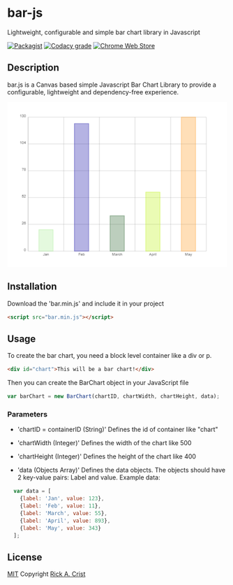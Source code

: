 # bar-js
Lightweight, configurable and simple bar chart library in Javascript

[![Packagist](https://img.shields.io/packagist/l/doctrine/orm.svg)]()
[![Codacy grade](https://img.shields.io/codacy/grade/e27821fb6289410b8f58338c7e0bc686.svg)]()
[![Chrome Web Store](https://img.shields.io/chrome-web-store/stars/ogffaloegjglncjfehdfplabnoondfjo.svg)]()

## Description
bar.js is a Canvas based simple Javascript Bar Chart Library to provide a configurable, lightweight and dependency-free experience.

![](https://github.com/rcrist/bar-js/blob/master/bar.png)

## Installation
Download the 'bar.min.js' and include it in your project

```html
<script src="bar.min.js"></script>
```

## Usage
To create the bar chart, you need a block level container like a div or p.

```html
<div id="chart">This will be a bar chart!</div>
```
Then you can create the BarChart object in your JavaScript file

```js
var barChart = new BarChart(chartID, chartWidth, chartHeight, data);
```

### Parameters
- 'chartID = containerID (String)'
Defines the id of container like "chart"

- 'chartWidth (Integer)'
Defines the width of the chart like 500

- 'chartHeight (Integer)'
Defines the height of the chart like 400

- 'data (Objects Array)'
Defines the data objects. The objects should have 2 key-value pairs: Label and value. Example data:

```js
  var data = [
    {label: 'Jan', value: 123},
    {label: 'Feb', value: 11},
    {label: 'March', value: 55},
    {label: 'April', value: 893},
    {label: 'May', value: 343}
  ];
```

## License
[MIT](LICENSE.md) Copyright [Rick A. Crist](https://github.com/rcrist)

